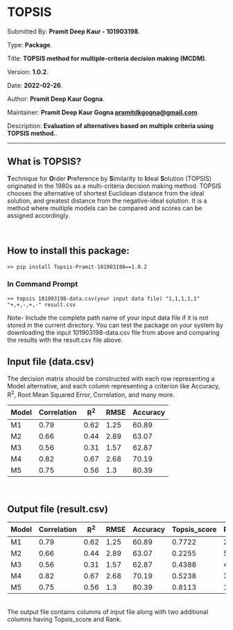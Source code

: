 # TOPSIS

Submitted By: **Pramit Deep Kaur - 101903198**.

Type: **Package**.

Title: **TOPSIS method for multiple-criteria decision making (MCDM)**.

Version: **1.0.2**.

Date: **2022-02-26**.

Author: **Pramit Deep Kaur Gogna**.

Maintainer: **Pramit Deep Kaur Gogna <pramitdkgogna@gmail.com>**.

Description: **Evaluation of alternatives based on multiple criteria using TOPSIS method.**.

---

## What is TOPSIS?

**T**echnique for **O**rder **P**reference by **S**imilarity to **I**deal **S**olution
(TOPSIS) originated in the 1980s as a multi-criteria decision making method.
TOPSIS chooses the alternative of shortest Euclidean distance from the ideal solution,
and greatest distance from the negative-ideal solution.
It is a method where multiple models can be compared and scores can be assigned accordingly.

<br>

## How to install this package:

```
>> pip install Topsis-Pramit-101903198==1.0.2
```

### In Command Prompt

```
>> topsis 101903198-data.csv(your input data file) "1,1,1,1,1" "+,+,-,+,-" result.csv
```
Note- Include the complete path name of your input data file if it is not stored in the current directory.
You can test the package on your system by downloading the input 101903198-data.csv file from above and comparing the results with the result.csv file above.

## Input file (data.csv)

The decision matrix should be constructed with each row representing a Model alternative, and each column representing a criterion like Accuracy, R<sup>2</sup>, Root Mean Squared Error, Correlation, and many more.

| Model | Correlation | R<sup>2</sup> | RMSE | Accuracy |
| ----- | ----------- | ------------- | ---- | -------- |
| M1    | 0.79        | 0.62          | 1.25 | 60.89    |
| M2    | 0.66        | 0.44          | 2.89 | 63.07    |
| M3    | 0.56        | 0.31          | 1.57 | 62.87    |
| M4    | 0.82        | 0.67          | 2.68 | 70.19    |
| M5    | 0.75        | 0.56          | 1.3  | 80.39    |


<br>

## Output file (result.csv)

| Model | Correlation | R<sup>2</sup> | RMSE | Accuracy | Topsis_score | Rank |
| ----- | ----------- | ------------- | ---- | -------- | ------------ | ---- |
| M1    | 0.79        | 0.62          | 1.25 | 60.89    | 0.7722       | 2    |
| M2    | 0.66        | 0.44          | 2.89 | 63.07    | 0.2255       | 5    |
| M3    | 0.56        | 0.31          | 1.57 | 62.87    | 0.4388       | 4    |
| M4    | 0.82        | 0.67          | 2.68 | 70.19    | 0.5238       | 3    |
| M5    | 0.75        | 0.56          | 1.3  | 80.39    | 0.8113       | 1    |

<br>
The output file contains columns of input file along with two additional columns having Topsis_score and Rank.
